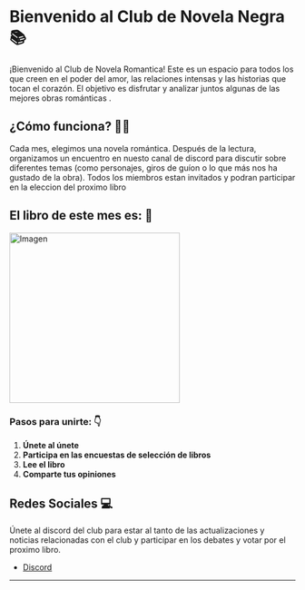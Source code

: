 # Bienvenido al Club de Novela Negra 📚

¡Bienvenido al Club de Novela Romantica! Este es un espacio para todos los que creen en el poder del amor, las relaciones intensas y las historias que tocan el corazón. El objetivo es disfrutar y analizar juntos algunas de las mejores obras románticas .

## ¿Cómo funciona? 🤔💭

Cada mes, elegimos una novela romántica. Después de la lectura, organizamos un encuentro en nuesto canal de discord para discutir sobre diferentes temas (como  personajes, giros de guíon o lo que más nos ha gustado de la obra). Todos los miembros estan invitados y podran participar en la eleccion del proximo libro

## El libro de este mes es: 📖
<img src="libro_del_mes.jpg" width="300" alt="Imagen">


### Pasos para unirte: 👇

1. **Únete al únete**
2. **Participa en las encuestas de selección de libros**
3. **Lee el libro**
4. **Comparte tus opiniones**

## Redes Sociales 💻

Únete al discord del club para estar al tanto de las actualizaciones y noticias relacionadas con el club y participar en los debates y votar por el proximo libro.

- [Discord](https://discord.com/)

---

